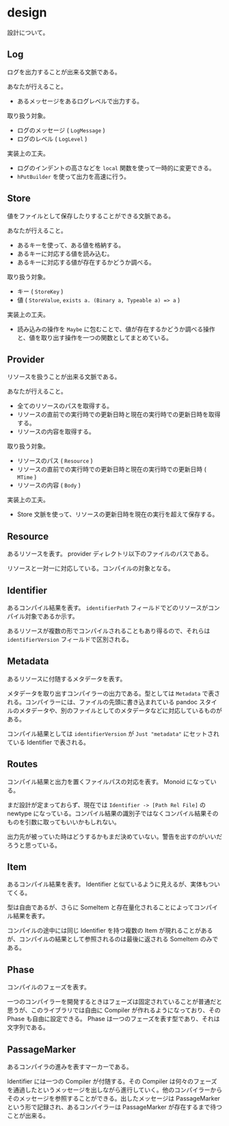 # design

設計について。

## Log

ログを出力することが出来る文脈である。

あなたが行えること。

* あるメッセージをあるログレベルで出力する。

取り扱う対象。

* ログのメッセージ ( `LogMessage` )
* ログのレベル ( `LogLevel` )

実装上の工夫。

* ログのインデントの高さなどを `local` 関数を使って一時的に変更できる。
* `hPutBuilder` を使って出力を高速に行う。

## Store

値をファイルとして保存したりすることができる文脈である。

あなたが行えること。

* あるキーを使って、ある値を格納する。
* あるキーに対応する値を読み込む。
* あるキーに対応する値が存在するかどうか調べる。

取り扱う対象。

* キー ( `StoreKey` )
* 値 ( `StoreValue`, `exists a. (Binary a, Typeable a) => a` )

実装上の工夫。

* 読み込みの操作を `Maybe` に包むことで、値が存在するかどうか調べる操作と、値を取り出す操作を一つの関数としてまとめている。

## Provider

リソースを扱うことが出来る文脈である。

あなたが行えること。

* 全てのリソースのパスを取得する。
* リソースの直前での実行時での更新日時と現在の実行時での更新日時を取得する。
* リソースの内容を取得する。

取り扱う対象。

* リソースのパス ( `Resource` )
* リソースの直前での実行時での更新日時と現在の実行時での更新日時 ( `MTime` )
* リソースの内容 ( `Body` )

実装上の工夫。

* Store 文脈を使って、リソースの更新日時を現在の実行を超えて保存する。

## Resource

あるリソースを表す。 provider ディレクトリ以下のファイルのパスである。

リソースと一対一に対応している。コンパイルの対象となる。

## Identifier

あるコンパイル結果を表す。 `identifierPath` フィールドでどのリソースがコンパイル対象であるか示す。

あるリソースが複数の形でコンパイルされることもあり得るので、それらは `identifierVersion` フィールドで区別される。

## Metadata

あるリソースに付随するメタデータを表す。

メタデータを取り出すコンパイラーの出力である。型としては `Metadata` で表される。コンパイラーには、ファイルの先頭に書き込まれている pandoc スタイルのメタデータや、別のファイルとしてのメタデータなどに対応しているものがある。

コンパイル結果としては `identifierVersion` が `Just "metadata"` にセットされている Identifier で表される。

## Routes

コンパイル結果と出力を置くファイルパスの対応を表す。 Monoid になっている。

まだ設計が定まっておらず、現在では `Identifier -> [Path Rel File]` の newtype になっている。コンパイル結果の識別子ではなくコンパイル結果そのものを引数に取ってもいいかもしれない。

出力先が被っていた時はどうするかもまだ決めていない。警告を出すのがいいだろうと思っている。

## Item

あるコンパイル結果を表す。 Identifier と似ているように見えるが、実体もついてくる。

型は自由であるが、さらに SomeItem と存在量化されることによってコンパイル結果を表す。

コンパイルの途中には同じ Identifier を持つ複数の Item が現れることがあるが、コンパイルの結果として参照されるのは最後に返される SomeItem のみである。

## Phase

コンパイルのフェーズを表す。

一つのコンパイラーを開発するときはフェーズは固定されていることが普通だと思うが、このライブラリでは自由に Compiler が作れるようになっており、その Phase も自由に設定できる。 Phase は一つのフェーズを表す型であり、それは文字列である。

## PassageMarker

あるコンパイラの進みを表すマーカーである。

Identifier には一つの Compiler が付随する。その Compiler は何々のフェーズを通過したというメッセージを出しながら進行していく。他のコンパイラーからそのメッセージを参照することができる。出したメッセージは PassageMarker という形で記録され、あるコンパイラーは PassageMarker が存在するまで待つことが出来る。
